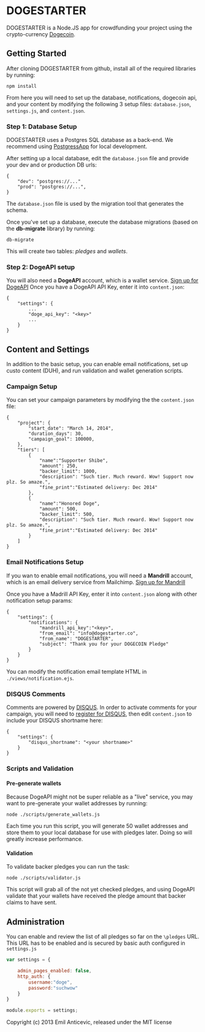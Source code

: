 DOGESTARTER
===========

DOGESTARTER is a Node.JS app for crowdfunding your project using the crypto-currency [Dogecoin](//dogecoin.com).

Getting Started
---------------

After cloning DOGESTARTER from github, install all of the required libraries by running:

```
npm install
```

From here you will need to set up the database, notifications, dogecoin api, and your content by modifying the following 3 setup files: `database.json`, `settings.js`, and `content.json`.

### Step 1: Database Setup

DOGESTARTER uses a Postgres SQL database as a back-end. We recommend using [PostgressApp](http://postgresapp.com/) for local development.

After setting up a local database, edit the `database.json` file and provide your dev and or production DB urls:

```
{
	"dev": "postgres://..."
	"prod": "postgres://...",
}
```

The `database.json` file is used by the migration tool that generates the schema.

Once you've set up a database, execute the database migrations (based on the **db-migrate** library) by running:

```
db-migrate
```

This will create two tables: *pledges* and *wallets*.

### Step 2: DogeAPI setup

You will also need a **DogeAPI** account, which is a wallet service. [Sign up for DogeAPI](https://www.dogeapi.com)
Once you have a DogeAPI API Key, enter it into `content.json`:

```
{
	"settings": {
		...
		"doge_api_key": "<key>"
		...
	}
}
```

Content and Settings
--------------------

In addition to the basic setup, you can enable email notifications, set up custo content (DUH), and run validation and wallet generation scripts.

### Campaign Setup

You can set your campaign parameters by modifying the the `content.json` file:

```
{
	"project": {
		"start_date": "March 14, 2014",
		"duration_days": 30,
		"campaign_goal": 100000,
	},
	"tiers": [
		{
			"name":"Supporter Shibe",
			"amount": 250,
			"backer_limit": 1000,
			"description": "Such tier. Much reward. Wow! Support now plz. So amaze.",
			"fine_print":"Estimated delivery: Dec 2014"
		},
		{
			"name":"Honored Doge",
			"amount": 500,
			"backer_limit": 500,
			"description": "Such tier. Much reward. Wow! Support now plz. So amaze.",
			"fine_print":"Estimated delivery: Dec 2014"
		}
	]
}
```

### Email Notifications Setup

If you wan to enable email notifications, you will need a **Mandrill** account, which is an email delivery service from Mailchimp. [Sign up for Mandrill](https://mandrillapp.com/)

Once you have a Madrill API Key, enter it into `content.json` along with other notification setup params:

```
{
	"settings": {
		"notifications": {
			"mandrill_api_key":"<key>",
			"from_email": "info@dogestarter.co",
			"from_name": "DOGESTARTER",
			"subject": "Thank you for your DOGECOIN Pledge"
		}
	}
}
```

You can modify the notification email template HTML in `./views/notification.ejs`.

### DISQUS Comments

Comments are powered by [DISQUS](//disqus.com). In order to activate comments for your campaign, you will need to [register for DISQUS](//disqus.com), then edit `content.json` to include your DISQUS shortname here:

```
{
	"settings": {
		"disqus_shortname": "<your shortname>"
	}
}
```

### Scripts and Validation

#### Pre-generate wallets

Because DogeAPI might not be super reliable as a "live" service, you may want to pre-generate your wallet addresses by running:

```
node ./scripts/generate_wallets.js
```

Each time you run this script, you will generate 50 wallet addresses and store them to your local database for use with pledges later. Doing so will greatly increase performance.

#### Validation

To validate backer pledges you can run the task:

```
node ./scripts/validator.js
```

This script will grab all of the not yet checked pledges, and using DogeAPI validate that your wallets have received the pledge amount that backer claims to have sent.


Administration
--------------

You can enable and review the list of all pledges so far on the `\pledges` URL. This URL has to be enabled and is secured by basic auth configured in `settings.js`

```javascript
var settings = {

	admin_pages_enabled: false,
	http_auth: {
		username:"doge",
		password:"suchwow"
	}
}

module.exports = settings;
```


Copyright (c) 2013 Emil Anticevic, released under the MIT license
